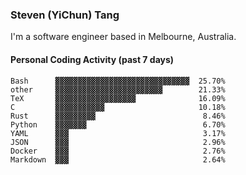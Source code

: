 ### Steven (YiChun) Tang

I'm a software engineer based in Melbourne, Australia.

#### Personal Coding Activity (past 7 days)
```
Bash      ▓▓▓▓▓▓▓▓▓▓▓▓▓▓▓▓▓▓▓▓▓▓▓▓▓▓▓▓▓▓  25.70%
other     ▓▓▓▓▓▓▓▓▓▓▓▓▓▓▓▓▓▓▓▓▓▓▓▓        21.33%
TeX       ▓▓▓▓▓▓▓▓▓▓▓▓▓▓▓▓▓▓              16.09%
C         ▓▓▓▓▓▓▓▓▓▓▓                     10.18%
Rust      ▓▓▓▓▓▓▓▓▓                        8.46%
Python    ▓▓▓▓▓▓▓                          6.70%
YAML      ▓▓▓                              3.17%
JSON      ▓▓▓                              2.96%
Docker    ▓▓▓                              2.76%
Markdown  ▓▓▓                              2.64%
```
